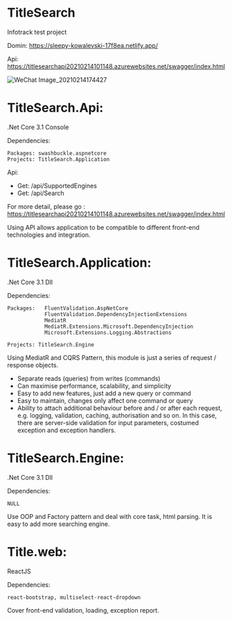 # TitleSearch
Infotrack test project

Domin: https://sleepy-kowalevski-17f8ea.netlify.app/

Api: https://titlesearchapi20210214101148.azurewebsites.net/swagger/index.html

![WeChat Image_20210214174427](https://user-images.githubusercontent.com/51746409/107871390-cb796580-6eec-11eb-8300-2a891881699f.png)

# TitleSearch.Api:
 .Net Core 3.1 Console
 
 Dependencies: 
 
    Packages: swashbuckle.aspnetcore
    Projects: TitleSearch.Application
    
Api:
* Get: /api/SupportedEngines
* Get: /api/Search

For more detail, please go : https://titlesearchapi20210214101148.azurewebsites.net/swagger/index.html

Using API allows application to be compatible to different front-end technologies and integration.

# TitleSearch.Application:
.Net Core 3.1 Dll

  Dependencies: 
  
    Packages:   FluentValidation.AspNetCore
                FluentValidation.DependencyInjectionExtensions
                MediatR
                MediatR.Extensions.Microsoft.DependencyInjection
                Microsoft.Extensions.Logging.Abstractions
                
    Projects: TitleSearch.Engine

Using MediatR and CQRS Pattern, this module is just a series of request / response objects.
  * Separate reads (queries) from writes (commands)
  * Can maximise performance, scalability, and simplicity
  * Easy to add new features, just add a new query or command
  * Easy to maintain, changes only affect one command or query
  * Ability to attach additional behaviour before and / or after each request, e.g. logging, validation, caching, authorisation and so on. In this case, there are server-side validation for input parameters, costumed exception and exception handlers. 


# TitleSearch.Engine:
.Net Core 3.1 Dll

  Dependencies: 
  
  	NULL
  
  Use OOP and Factory pattern and deal with core task, html parsing. It is easy to add more searching engine.

# Title.web:
ReactJS

  Dependencies: 
  
  	react-bootstrap, multiselect-react-dropdown
  
  Cover front-end validation, loading, exception report.
